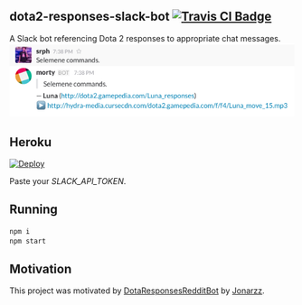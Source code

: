 ## dota2-responses-slack-bot [![Travis CI Badge](https://travis-ci.org/srph/dota2-responses-slack-bot.svg?branch=master)](https://travis-ci.org/srph/dota2-responses-slack-bot)
A Slack bot referencing Dota 2 responses to appropriate chat messages.
![preview](preview.png)

## Heroku
[![Deploy](https://www.herokucdn.com/deploy/button.svg)](https://heroku.com/deploy)

Paste your *SLACK_API_TOKEN*.

## Running
```bash
npm i
npm start
```

## Motivation
This project was motivated by [DotaResponsesRedditBot](https://github.com/Jonarzz/DotaResponsesRedditBot) by [Jonarzz](https://github.com/Jonarzz).
